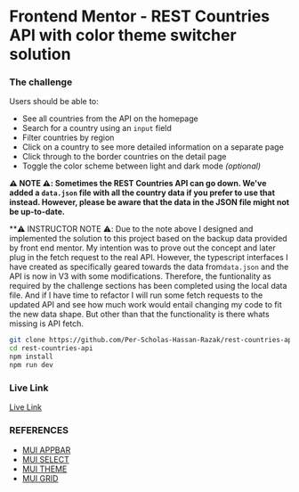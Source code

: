 # Frontend Mentor - REST Countries API with color theme switcher solution


### The challenge

Users should be able to:

- See all countries from the API on the homepage
- Search for a country using an `input` field
- Filter countries by region
- Click on a country to see more detailed information on a separate page
- Click through to the border countries on the detail page
- Toggle the color scheme between light and dark mode *(optional)*

**⚠️ NOTE ⚠️: Sometimes the REST Countries API can go down. We've added a `data.json` file with all the country data if you prefer to use that instead. However, please be aware that the data in the JSON file might not be up-to-date.**

**⚠️ INSTRUCTOR NOTE ⚠️: Due to the note above I designed and implemented the solution to this project based on the backup data provided by front end mentor. My intention was to prove out the concept and later plug in the fetch request to the real API. However, the typescript interfaces I have created as specifically geared towards the data from`data.json` and the API is now in V3 with some modifications. Therefore, the funtionality as required by the challenge sections has been completed using the local data file. And if I have time to refactor I will run some fetch requests to the updated API and see how much work would entail changing my code to fit the new data shape. But other than that the functionality is there whats missing is API fetch. 


```bash 
git clone https://github.com/Per-Scholas-Hassan-Razak/rest-countries-api.git
cd rest-countries-api
npm install 
npm run dev
```

### Live Link
[Live Link](https://per-scholas-hassan-razak.github.io/rest-countries-api/)

### REFERENCES 

 - [MUI APPBAR](https://mui.com/material-ui/react-app-bar/)
 - [MUI SELECT](https://mui.com/material-ui/react-select/)
 - [MUI THEME](https://mui.com/material-ui/customization/theming/#theme-provider)
 - [MUI GRID](https://mui.com/material-ui/react-grid/)


